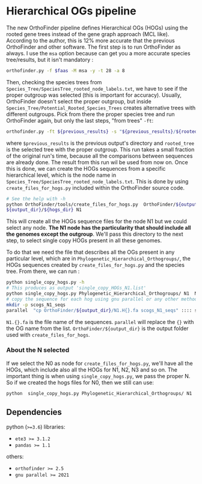 # Hierarchical OGs pipeline

The new OrthoFinder pipeline defines Hierarchical OGs (HOGs) using the
rooted gene trees instead of the gene graph approach (MCL like). According to the author, this is 12% more accurate that the previous OrthoFinder and other software.
The first step is to run OrthoFinder as always. I use the `msa`  option because can get you a more accurate species tree/results, but it isn't mandatory :

```sh
orthofinder.py -f $faas -M msa -y -t 28 -a 8
```

Then, checking the species trees from `Species_Tree/SpeciesTree_rooted_node_labels.txt`,
we have to see if the proper outgroup was selected (this is important for accuracy).
Usually, OrthoFinder doesn't select the proper outgroup, but inside `Species_Tree/Potential_Rooted_Species_Trees`
creates alternative trees with different outgroups. Pick from there the proper species tree and run OrthoFinder again, but only the last steps, "from trees" `-ft`:

```sh
orthofinder.py -ft ${previous_results} -s "${previous_results}/${rooted_tree}" -y -t 28
```

where `$previous_results` is the previous output's directory and `rooted_tree` is the
selected tree with the proper outgroup. This run takes a small fraction of the original run's time, because all the comparisons between sequences are already done. The result from this run wil be used from now on.
Once this is done, we can create the HOGs sequences from a specific hierarchical level,
which is the node name in `Species_Tree/SpeciesTree_rooted_node_labels.txt`. This is
done by using `create_files_for_hogs.py` included within the OrthoFinder source code.

```sh
# See the help with -h
python OrthoFinder/tools/create_files_for_hogs.py  OrthoFinder/${output_dir} \
${output_dir}/${hogs_dir} N1
 ```

 This will create all the HOGs sequence files for the node N1 but we could select any node.
 **The N1 node has the particularity that should include all the genomes except the outgroup**.
 We'll pass this directory to the next step, to select single copy HOGs present in all these genomes.

To do that we need the file that describes all the OGs present in any particular level, which are in `Phylogenetic_Hierarchical_Orthogroups/`,
the HOGs sequences created by `create_files_for_hogs.py` and the species tree. From there, we can run :

```sh
python single_copy_hogs.py -h
# This produces as output 'single_copy_HOGs_N1.list'
python single_copy_hogs.py Phylogenetic_Hierarchical_Orthogroups/ N1  N1/HOG_Sequences Species_Tree/SpeciesTree_rooted_node_labels.txt
# copy the sequence for each hog using gnu parallel or any other method:
mkdir -p scogs_N1_seqs
parallel  "cp OrthoFinder/${output_dir}/N1.H{}.fa scogs_N1_seqs" :::: single_copy_HOGs_N1.list
 ```

 `N1.{}.fa` is the file name of the sequences. `parallel` will replace the `{}` with the OG
name from the list. `OrthoFinder/${output_dir}` is the output folder used with `create_files_for_hogs`.

### About the N selected

If we select the N0 as node for `create_files_for_hogs.py`, we'll have all the HOGs, which include also all the HOGs for N1, N2, N3 and so on. The important thing is when using `single_copy_hogs.py`, we pass the proper N. So
if we created the hogs files for N0, then we still can use:

```sh
python  single_copy_hogs.py Phylogenetic_Hierarchical_Orthogroups/ N1  N0/HOG_Sequences Species_Tree/SpeciesTree_rooted_node_labels.txt
```

## Dependencies

python (`>=3.6`) libraries:

- `ete3 >= 3.1.2`
- `pandas >= 1.1`

others:
- `orthofinder >= 2.5`
- `gnu parallel >= 2021`
